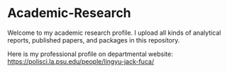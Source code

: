 # Academic-Research

Welcome to my academic research profile. I upload all kinds of analytical reports, published papers, and packages in this repository. 

Here is my professional profile on departmental website: https://polisci.la.psu.edu/people/lingyu-jack-fuca/



